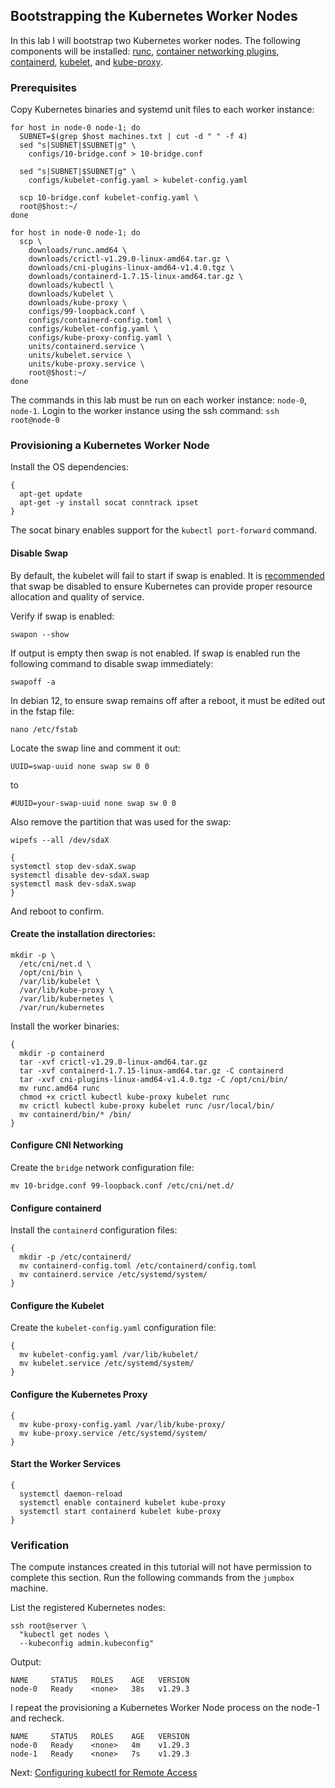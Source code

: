 ## Bootstrapping the Kubernetes Worker Nodes

In this lab I will bootstrap two Kubernetes worker nodes. The following components will be installed: [runc](https://github.com/opencontainers/runc), [container networking plugins](https://github.com/containernetworking/cni), [containerd](https://github.com/containerd/containerd), [kubelet](https://kubernetes.io/docs/admin/kubelet), and [kube-proxy](https://kubernetes.io/docs/concepts/cluster-administration/proxies).

### Prerequisites

Copy Kubernetes binaries and systemd unit files to each worker instance:

```
for host in node-0 node-1; do
  SUBNET=$(grep $host machines.txt | cut -d " " -f 4)
  sed "s|SUBNET|$SUBNET|g" \
    configs/10-bridge.conf > 10-bridge.conf 
    
  sed "s|SUBNET|$SUBNET|g" \
    configs/kubelet-config.yaml > kubelet-config.yaml
    
  scp 10-bridge.conf kubelet-config.yaml \
  root@$host:~/
done
```

```
for host in node-0 node-1; do
  scp \
    downloads/runc.amd64 \
    downloads/crictl-v1.29.0-linux-amd64.tar.gz \
    downloads/cni-plugins-linux-amd64-v1.4.0.tgz \
    downloads/containerd-1.7.15-linux-amd64.tar.gz \
    downloads/kubectl \
    downloads/kubelet \
    downloads/kube-proxy \
    configs/99-loopback.conf \
    configs/containerd-config.toml \
    configs/kubelet-config.yaml \
    configs/kube-proxy-config.yaml \
    units/containerd.service \
    units/kubelet.service \
    units/kube-proxy.service \
    root@$host:~/
done
```
The commands in this lab must be run on each worker instance: `node-0`, `node-1`. Login to the worker instance using the ssh command: `ssh root@node-0`

### Provisioning a Kubernetes Worker Node

Install the OS dependencies:

```
{
  apt-get update
  apt-get -y install socat conntrack ipset
}
```

The socat binary enables support for the `kubectl port-forward` command.

#### Disable Swap

By default, the kubelet will fail to start if swap is enabled. It is [recommended](https://github.com/kubernetes/kubernetes/issues/7294) that swap be disabled to ensure Kubernetes can provide proper resource allocation and quality of service.

Verify if swap is enabled:

```
swapon --show
```

If output is empty then swap is not enabled. If swap is enabled run the following command to disable swap immediately:

```
swapoff -a
```

In debian 12, to ensure swap remains off after a reboot, it must be edited out in the fstap file:

```
nano /etc/fstab
```

Locate the swap line and comment it out:

```
UUID=swap-uuid none swap sw 0 0 
```
to
```
#UUID=your-swap-uuid none swap sw 0 0
```

Also remove the partition that was used for the swap:

```
wipefs --all /dev/sdaX
```
```
{
systemctl stop dev-sdaX.swap
systemctl disable dev-sdaX.swap
systemctl mask dev-sdaX.swap
}
```
And reboot to confirm. 

#### Create the installation directories:

```
mkdir -p \
  /etc/cni/net.d \
  /opt/cni/bin \
  /var/lib/kubelet \
  /var/lib/kube-proxy \
  /var/lib/kubernetes \
  /var/run/kubernetes

```

Install the worker binaries:

```
{
  mkdir -p containerd
  tar -xvf crictl-v1.29.0-linux-amd64.tar.gz
  tar -xvf containerd-1.7.15-linux-amd64.tar.gz -C containerd
  tar -xvf cni-plugins-linux-amd64-v1.4.0.tgz -C /opt/cni/bin/
  mv runc.amd64 runc
  chmod +x crictl kubectl kube-proxy kubelet runc 
  mv crictl kubectl kube-proxy kubelet runc /usr/local/bin/
  mv containerd/bin/* /bin/
}
```

#### Configure CNI Networking

Create the `bridge` network configuration file:

```
mv 10-bridge.conf 99-loopback.conf /etc/cni/net.d/
```

#### Configure containerd

Install the `containerd` configuration files:

```
{
  mkdir -p /etc/containerd/
  mv containerd-config.toml /etc/containerd/config.toml
  mv containerd.service /etc/systemd/system/
}
```

#### Configure the Kubelet

Create the `kubelet-config.yaml` configuration file:

```
{
  mv kubelet-config.yaml /var/lib/kubelet/
  mv kubelet.service /etc/systemd/system/
}
```

#### Configure the Kubernetes Proxy

```
{
  mv kube-proxy-config.yaml /var/lib/kube-proxy/
  mv kube-proxy.service /etc/systemd/system/
}
```

#### Start the Worker Services

```
{
  systemctl daemon-reload
  systemctl enable containerd kubelet kube-proxy
  systemctl start containerd kubelet kube-proxy
}
```

### Verification

The compute instances created in this tutorial will not have permission to complete this section. Run the following commands from the `jumpbox` machine.

List the registered Kubernetes nodes:

```
ssh root@server \
  "kubectl get nodes \
  --kubeconfig admin.kubeconfig"
```

Output:

```
NAME     STATUS   ROLES    AGE   VERSION
node-0   Ready    <none>   38s   v1.29.3
```

I repeat the provisioning a Kubernetes Worker Node process on the node-1 and recheck. 

```
NAME     STATUS   ROLES    AGE   VERSION
node-0   Ready    <none>   4m    v1.29.3
node-1   Ready    <none>   7s    v1.29.3
```

Next: [Configuring kubectl for Remote Access](https://github.com/AlvaroNieto/kubernetes-deploy/blob/main/docs/10-configuring-kubectl.md)